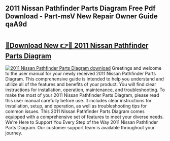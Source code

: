 ## 2011 Nissan Pathfinder Parts Diagram Free Pdf Download - Part-msV New Repair Owner Guide qaA9d

# <h2><a href="http://dfnzzpk.blite.top/?on=2011+Nissan+Pathfinder+Parts+Diagram">🔗Download New 👉🔴 2011 Nissan Pathfinder Parts Diagram</a></h2>

[![2011 Nissan Pathfinder Parts Diagram download](https://i.imgur.com/lujVjoI.png)](http://dfnzzpk.blite.top/?on=2011+Nissan+Pathfinder+Parts+Diagram)
Greetings and welcome to the user manual for your newly received 2011 Nissan Pathfinder Parts Diagram. This comprehensive guide is intended to help you understand and utilize all of the features and benefits of your product. You will find clear instructions for installation, operation, maintenance, and troubleshooting. To make the most of your 2011 Nissan Pathfinder Parts Diagram, please read this user manual carefully before use. It includes clear instructions for installation, setup, and operation, as well as troubleshooting tips for common issues. This 2011 Nissan Pathfinder Parts Diagram comes equipped with a comprehensive set of features to meet your diverse needs. We're Here to Support You Every Step of the Way 2011 Nissan Pathfinder Parts Diagram. Our customer support team is available throughout your journey.
